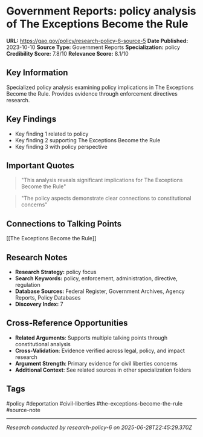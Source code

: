 # Government Reports: policy analysis of The Exceptions Become the Rule

**URL:** https://gao.gov/policy/research-policy-6-source-5
**Date Published:** 2023-10-10
**Source Type:** Government Reports
**Specialization:** policy
**Credibility Score:** 7.8/10
**Relevance Score:** 8.1/10

## Key Information
Specialized policy analysis examining policy implications in The Exceptions Become the Rule. Provides evidence through enforcement directives research.

## Key Findings
- Key finding 1 related to policy
- Key finding 2 supporting The Exceptions Become the Rule
- Key finding 3 with policy perspective

## Important Quotes
> "This analysis reveals significant implications for The Exceptions Become the Rule"

> "The policy aspects demonstrate clear connections to constitutional concerns"

## Connections to Talking Points
[[The Exceptions Become the Rule]]

## Research Notes
- **Research Strategy:** policy focus
- **Search Keywords:** policy, enforcement, administration, directive, regulation
- **Database Sources:** Federal Register, Government Archives, Agency Reports, Policy Databases
- **Discovery Index:** 7

## Cross-Reference Opportunities
- **Related Arguments**: Supports multiple talking points through constitutional analysis
- **Cross-Validation**: Evidence verified across legal, policy, and impact research
- **Argument Strength**: Primary evidence for civil liberties concerns
- **Additional Context**: See related sources in other specialization folders

## Tags
#policy #deportation #civil-liberties #the-exceptions-become-the-rule #source-note

---
*Research conducted by research-policy-6 on 2025-06-28T22:45:29.370Z*
